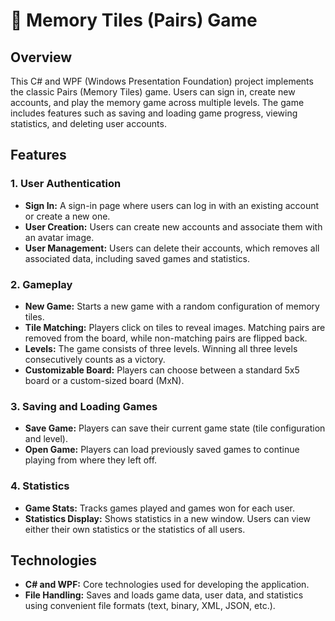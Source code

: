 # 🧠 Memory Tiles (Pairs) Game

## Overview
This C# and WPF (Windows Presentation Foundation) project implements the classic Pairs (Memory Tiles) game. Users can sign in, create new accounts, and play the memory game across multiple levels. The game includes features such as saving and loading game progress, viewing statistics, and deleting user accounts.

## Features
### 1. **User Authentication**
   - **Sign In:** A sign-in page where users can log in with an existing account or create a new one.
   - **User Creation:** Users can create new accounts and associate them with an avatar image.
   - **User Management:** Users can delete their accounts, which removes all associated data, including saved games and statistics.

### 2. **Gameplay**
   - **New Game:** Starts a new game with a random configuration of memory tiles.
   - **Tile Matching:** Players click on tiles to reveal images. Matching pairs are removed from the board, while non-matching pairs are flipped back.
   - **Levels:** The game consists of three levels. Winning all three levels consecutively counts as a victory.
   - **Customizable Board:** Players can choose between a standard 5x5 board or a custom-sized board (MxN).

### 3. **Saving and Loading Games**
   - **Save Game:** Players can save their current game state (tile configuration and level).
   - **Open Game:** Players can load previously saved games to continue playing from where they left off.

### 4. **Statistics**
   - **Game Stats:** Tracks games played and games won for each user.
   - **Statistics Display:** Shows statistics in a new window. Users can view either their own statistics or the statistics of all users.

## Technologies
- **C# and WPF:** Core technologies used for developing the application.
- **File Handling:** Saves and loads game data, user data, and statistics using convenient file formats (text, binary, XML, JSON, etc.).
